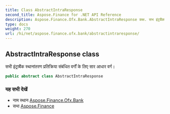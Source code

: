 ```yaml
---
title: Class AbstractIntraResponse
second_title: Aspose.Finance for .NET API Reference
description: Aspose.Finance.Ofx.Bank.AbstractIntraResponse कक्ष. सभ इंट्रबैंक स्थनंतरण प्रतक्रय संबंधत वर्गं के लए सर आधर वर्ग
type: docs
weight: 270
url: /hi/net/aspose.finance.ofx.bank/abstractintraresponse/
---
```

## AbstractIntraResponse class

सभी इंट्राबैंक स्थानांतरण प्रतिक्रिया संबंधित वर्गों के लिए सार आधार वर्ग।

```csharp
public abstract class AbstractIntraResponse
```

### यह सभी देखें

* नाम स्थान [Aspose.Finance.Ofx.Bank](../../aspose.finance.ofx.bank/)
* सभा [Aspose.Finance](../../)


